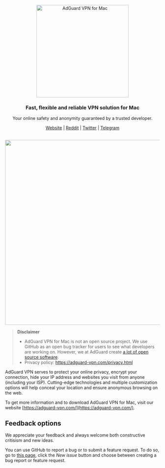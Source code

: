 <p align="center">
  <img src="https://user-images.githubusercontent.com/17472907/97984125-60959a00-1de7-11eb-87d4-a46a43380535.png" width="300px" alt="AdGuard VPN for Mac" />
</p>

<h3 align="center">Fast, flexible and reliable VPN solution for Mac</h3>

<p align="center">
  Your online safety and anonymity guaranteed by a trusted developer.
</p>

<p align="center">
    <a href="https://adguard-vpn.com/">Website</a> |
    <a href="https://reddit.com/r/Adguard">Reddit</a> |
    <a href="https://twitter.com/AdGuard">Twitter</a> |
    <a href="https://t.me/adguard_en">Telegram</a>
    <br /><br />
</p>


<p align="center">
<image src="https://user-images.githubusercontent.com/17472907/97985160-ea923280-1de8-11eb-9524-15ebdbd036ff.png" width="600">
</p>

<a id="feedback"></a>

> **Disclaimer**
> * AdGuard VPN for Mac is not an open source project. We use GitHub as an open bug tracker for users to see what developers are working on. However, we at AdGuard create [a lot of open source software](https://github.com/search?o=desc&q=topic%3Aopen-source+org%3AAdguardTeam+fork%3Atrue&s=stars&type=Repositories).
> * Privacy policy: https://adguard-vpn.com/privacy.html

AdGuard VPN serves to protect your online privacy, encrypt your connection, hide your IP address and websites you visit from anyone (including your ISP). Cutting-edge technologies and multiple customization options will help conceal your location and ensure anonymous browsing on the web.

To get more information and to download AdGuard VPN for Mac, visit our website [https://adguard-vpn.com/](https://adguard-vpn.com/).

## Feedback options

We appreciate your feedback and always welcome both constructive critisism and new ideas.

You can use GitHub to report a bug or to submit a feature request. To do so, go to [this page](https://github.com/AdguardTeam/AdguardVPNForMac/issues), click the _New issue_ button and choose between creating a bug report or feature request.
